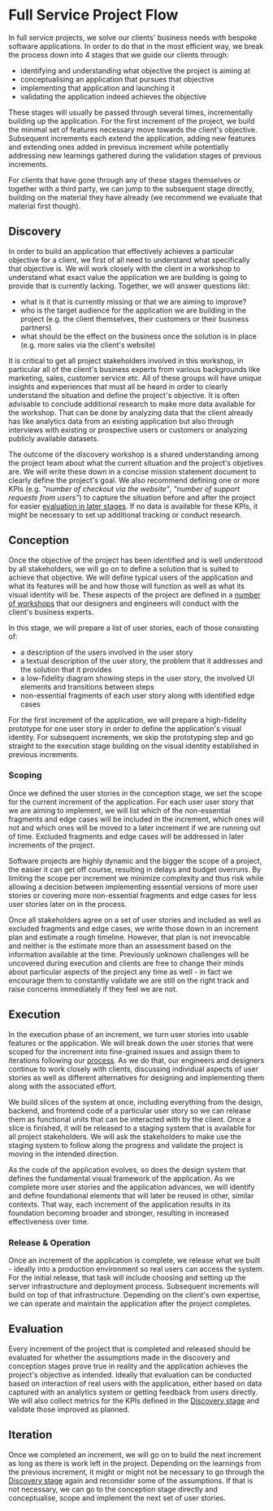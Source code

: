 # Full Service Project Flow

In full service projects, we solve our clients' business needs with bespoke
software applications. In order to do that in the most efficient way, we break
the process down into 4 stages that we guide our clients through:

- identifying and understanding what objective the project is aiming at
- conceptualising an application that pursues that objective
- implementing that application and launching it
- validating the application indeed achieves the objective

These stages will usually be passed through several times, incrementally
building up the application. For the first increment of the project, we build
the minimal set of features necessary move towards the client's objective.
Subsequent increments each extend the application, adding new features and
extending ones added in previous increment while potentially addressing new
learnings gathered during the validation stages of previous increments.

For clients that have gone through any of these stages themselves or together
with a third party, we can jump to the subsequent stage directly, building on
the material they have already (we recommend we evaluate that material first
though).

## Discovery

In order to build an application that effectively achieves a particular
objective for a client, we first of all need to understand what specifically
that objective is. We will work closely with the client in a workshop to
understand what exact value the application we are building is going to provide
that is currently lacking. Together, we will answer questions likt:

- what is it that is currently missing or that we are aiming to improve?
- who is the target audience for the application we are building in the project
  (e.g. the client themselves, their customers or their business partners)
- what should be the effect on the business once the solution is in place (e.g.
  more sales via the client's website)

It is critical to get all project stakeholders involved in this workshop, in
particular all of the client's business experts from various backgrounds like
marketing, sales, customer service etc. All of these groups will have unique
insights and experiences that must all be heard in order to clearly understand
the situation and define the project's objective. It is often advisable to
conclude additional research to make more data available for the workshop. That
can be done by analyzing data that the client already has like analytics data
from an existing application but also through interviews with existing or
prospective users or customers or analyzing publicly available datasets.

The outcome of the discovery workshop is a shared understanding among the
project team about what the current situation and the project's objetives are.
We will write these down in a concise mission statement document to clearly
define the project's goal. We also recommend defining one or more KPIs (e.g.
_"number of checkout via the website"_, _"number of support requests from
users"_) to capture the situation before and after the project for easier
[evaluation in later stages](#evaluation). If no data is available for these
KPIs, it might be necessary to set up additional tracking or conduct research.

## Conception

Once the objective of the project has been identified and is well understood by
all stakeholders, we will go on to define a solution that is suited to achieve
that objective. We will define typical users of the application and what its
features will be and how those will function as well as what its visual identity
will be. These aspects of the project are defined in a
[number of workshops](../workflow/conception/) that our designers and engineers
will conduct with the client's business experts.

In this stage, we will prepare a list of user stories, each of those consisting
of:

- a description of the users involved in the user story
- a textual description of the user story, the problem that it addresses and the
  solution that it provides
- a low-fidelity diagram showing steps in the user story, the involved UI
  elements and transitions between steps
- non-essential fragments of each user story along with identified edge cases

For the first increment of the application, we will prepare a high-fidelity
prototype for one user story in order to define the application's visual
identity. For subsequent increments, we skip the prototyping step and go
straight to the execution stage building on the visual identity established in
previous increments.

### Scoping

Once we defined the user stories in the conception stage, we set the scope for
the current increment of the application. For each user user story that we are
aiming to implement, we will list which of the non-essential fragments and edge
cases will be included in the increment, which ones will not and which ones will
be moved to a later increment if we are running out of time. Excluded fragments
and edge cases will be addressed in later increments of the project.

Software projects are highly dynamic and the bigger the scope of a project, the
easier it can get off course, resulting in delays and budget overruns. By
limiting the scope per increment we minimize complexity and thus risk while
allowing a decision between implementing essential versions of more user stories
or covering more non-essential fragments and edge cases for less user stories
later on in the process.

Once all stakeholders agree on a set of user stories and included as well as
excluded fragments and edge cases, we write those down in an increment plan and
estimate a rough timeline. However, that plan is not irrevocable and neither is
the estimate more than an assessment based on the information available at the
time. Previously unknown challenges will be uncovered during execution and
clients are free to change their minds about particular aspects of the project
any time as well - in fact we encourage them to constantly validate we are still
on the right track and raise concerns immediately if they feel we are not.

## Execution

In the execution phase of an increment, we turn user stories into usable
features or the application. We will break down the user stories that were
scoped for the increment into fine-grained issues and assign them to iterations
following our [process](../process/). As we do that, our engineers and designers
continue to work closely with clients, discussing individual aspects of user
stories as well as different alternatives for designing and implementing them
along with the associated effort.

We build slices of the system at once, including everything from the design,
backend, and frontend code of a particular user story so we can release them as
functional units that can be interacted with by the client. Once a slice is
finished, it will be released to a staging system that is available for all
project stakeholders. We will ask the stakeholders to make use the staging
system to follow along the progress and validate the project is moving in the
intended direction.

As the code of the application evolves, so does the design system that defines
the fundamental visual framework of the application. As we complete more user
stories and the application advances, we will identify and define foundational
elements that will later be reused in other, similar contexts. That way, each
increment of the application results in its foundation becoming broader and
stronger, resulting in increased effectiveness over time.

### Release & Operation

Once an increment of the application is complete, we release what we built -
ideally into a production environment so real users can access the system. For
the initial release, that task will include choosing and setting up the server
infrastructure and deployment process. Subsequent increments will build on top
of that infrastructure. Depending on the client's own expertise, we can operate
and maintain the application after the project completes.

## Evaluation

Every increment of the project that is completed and released should be
evaluated for whether the assumptions made in the discovery and conception
stages prove true in reality and the application achieves the project's
objective as intended. Ideally that evaluation can be conducted based on
interaction of real users with the application, either based on data captured
with an analytics system or getting feedback from users directly. We will also
collect metrics for the KPIs defined in the [Discovery stage](#discovery) and
validate those improved as planned.

## Iteration

Once we completed an increment, we will go on to build the next increment as
long as there is work left in the project. Depending on the learnings from the
previous increment, it might or might not be necessary to go through the
[Discovery stage](#discovery) again and reconsider some of the assumptions. If
that is not necessary, we can go to the conception stage directly and
conceptualise, scope and implement the next set of user stories.
